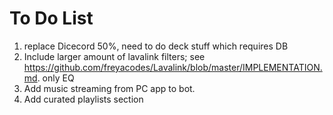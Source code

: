 # To Do List
1. replace Dicecord 50%, need to do deck stuff which requires DB
2. Include larger amount of lavalink filters; see https://github.com/freyacodes/Lavalink/blob/master/IMPLEMENTATION.md. only EQ
3. Add music streaming from PC app to bot.
4. Add curated playlists section
